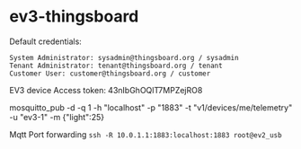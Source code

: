 # ev3-thingsboard

Default credentials:

    System Administrator: sysadmin@thingsboard.org / sysadmin
    Tenant Administrator: tenant@thingsboard.org / tenant
    Customer User: customer@thingsboard.org / customer

EV3 device Access token:
43nIbGhOQlT7MPZejRO8

mosquitto_pub -d -q 1 -h "localhost" -p "1883" -t "v1/devices/me/telemetry" -u "ev3-1" -m {"light":25}

Mqtt Port forwarding
`ssh -R 10.0.1.1:1883:localhost:1883 root@ev2_usb`
``````

